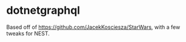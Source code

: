 # dotnetgraphql

Based off of https://github.com/JacekKosciesza/StarWars, with a few tweaks for NEST.